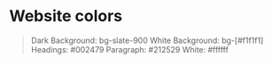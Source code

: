 # Website colors

> Dark Background: bg-slate-900
> White Background: bg-[#f1f1f1]
> Headings: #002479
> Paragraph: #212529
> White: #ffffff
